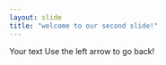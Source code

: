 ```yaml
---
layout: slide
title: "welcome to our second slide!"
---
```

Your text
Use the left arrow  to go back!
